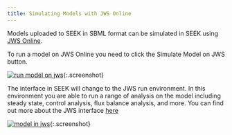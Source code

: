 ```yaml
---
title: Simulating Models with JWS Online
---
```


Models uploaded to SEEK in SBML format can be simulated in SEEK using [JWS Online](http://jjj.mib.ac.uk/).

To run a model on JWS Online you need to click the Simulate Model on JWS button. 

[![run model on jws](/images/user-guide/run_model_JWS.png)](/images/user-guide/run_model_JWS.png){:.screenshot}

The interface in SEEK will change to the JWS run environment. In this environment you are able to run a range of analysis on the model including steady state, control analysis, flux balance analysis, and more. 
You can find out more about the JWS interface [here](http://jws-docs.readthedocs.io/)

[![model in jws](/images/user-guide/model_in_JWS.png)](/images/user-guide/model_in_JWS.png){:.screenshot}